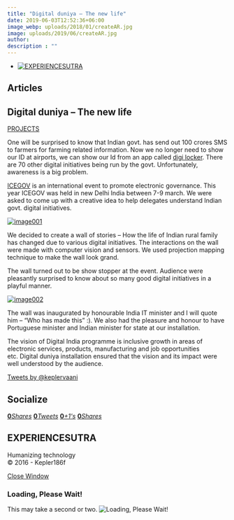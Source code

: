 ```yaml
---
title: "Digital duniya – The new life"
date: 2019-06-03T12:52:36+06:00
image_webp: uploads/2018/01/createAR.jpg
image: uploads/2019/06/createAR.jpg
author: 
description : ""
---
```


*   [![EXPERIENCESUTRA](/wp-content/themes/tresor-theme/images/logo.png)](http://experiencesutra.com/)

Articles
--------

Digital duniya – The new life
-----------------------------

[PROJECTS](http://experiencesutra.com/category/projects/)

One will be surprised to know that Indian govt. has send out 100 crores SMS to farmers for farming related information. Now we no longer need to show our ID at airports, we can show our Id from an app called [digi locker](https://digilocker.gov.in/). There are 70 other digital initiatives being run by the govt. Unfortunately, awareness is a big problem.

[ICEGOV](http://www.icegov.org/) is an international event to promote electronic governance. This year ICEGOV was held in new Delhi India between 7-9 march. We were asked to come up with a creative idea to help delegates understand Indian govt. digital initiatives.

[![image001](http://experiencesutra.com/wp-content/uploads/2017/05/image001-300x225.png)](http://experiencesutra.com/wp-content/uploads/2017/05/image001.png)

We decided to create a wall of stories – How the life of Indian rural family has changed due to various digital initiatives. The interactions on the wall were made with computer vision and sensors. We used projection mapping technique to make the wall look grand.

The wall turned out to be show stopper at the event. Audience were pleasantly surprised to know about so many good digital initiatives in a playful manner.

[![image002](http://experiencesutra.com/wp-content/uploads/2017/05/image002-300x225.png)](http://experiencesutra.com/wp-content/uploads/2017/05/image002.png)

The wall was inaugurated by honourable India IT minister and I will quote him – “Who has made this” :). We also had the pleasure and honour to have Portuguese minister and Indian minister for state at our installation.

The vision of Digital India programme is inclusive growth in areas of electronic services, products, manufacturing and job opportunities etc. Digital duniya installation ensured that the vision and its impact were well understood by the audience.

[Tweets by @keplervaani](https://twitter.com/twitterdev)

Socialize
---------

[**0**_Shares_](http://www.facebook.com/sharer/sharer.php?u=http://experiencesutra.com) [**0**_Tweets_](#) [**0**_+1's_](https://plus.google.com/share?url=http://experiencesutra.com) [**0**_Shares_](http://www.linkedin.com/shareArticle?mini=true&url=http://experiencesutra.com&title=EXPERIENCESUTRA+-+Humanizing+Technology)

EXPERIENCESUTRA
---------------

Humanizing technology  
© 2016 - Kepler186f

[Close Window](#)

### Loading, Please Wait!

This may take a second or two. ![Loading, Please Wait!](http://experiencesutra.com/wp-content/themes/tresor-theme/images/loading.gif "Loading, Please Wait!")
